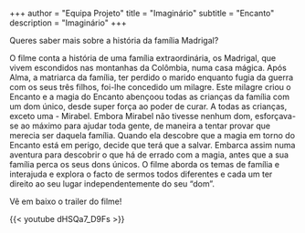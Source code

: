 +++
author = "Equipa Projeto"
title = "Imaginário"
subtitle = "Encanto"
description = "Imaginário"
+++

Queres saber mais sobre a história da família Madrigal?

<!--more-->

O filme conta a história de uma família extraordinária, os Madrigal, que vivem escondidos nas montanhas da Colômbia, numa casa mágica.
Após Alma, a matriarca da família, ter perdido o marido enquanto fugia da guerra com os seus três filhos, foi-lhe concedido um milagre. Este milagre criou o Encanto e a magia do Encanto abençoou todas as crianças da família com um dom único, desde super força ao poder de curar. A todas as crianças, exceto uma - Mirabel.
Embora Mirabel não tivesse nenhum dom, esforçava-se ao máximo para ajudar toda gente, de maneira a tentar provar que merecia ser daquela família. Quando ela descobre que a magia em torno do Encanto está em perigo, decide que terá que a salvar. Embarca assim numa aventura para descobrir o que há de errado com a magia, antes que a sua família perca os seus dons únicos. O filme aborda os temas de família e interajuda e explora o facto de sermos todos diferentes e cada um ter direito ao seu lugar independentemente do seu “dom”.

Vê em baixo o trailer do filme!

{{< youtube dHSQa7_D9Fs >}}
